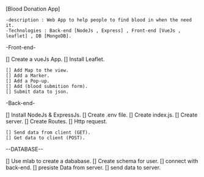 [Blood Donation App]

	-description : Web App to help people to find blood in when the need it.
	-Technologies : Back-end [NodeJs , Express] , Front-end [VueJs , leaflet] , DB [MongoDB].

-Front-end-

 [] Create a vueJs App.
 [] Install Leaflet.

 	[] Add Map to the view.
 	[] Add a Marker.
 	[] Add a Pop-up.
 	[] Add (blood submition form).
 	[] Submit data to json.

 -Back-end-
 
 [] Install NodeJs & ExpressJs. 
 [] Create .env file.
 [] Create index.js.
 [] Create server.
 [] Create Routes.
 [] Http request.

 	[] Send data from client (GET).
 	[] Get data to client (POST).

 --DATABASE--

 [] Use mlab to create a dababase.
 [] Create schema for user.
 [] connect with back-end.
 [] presiste Data from server.
 [] send data to server.